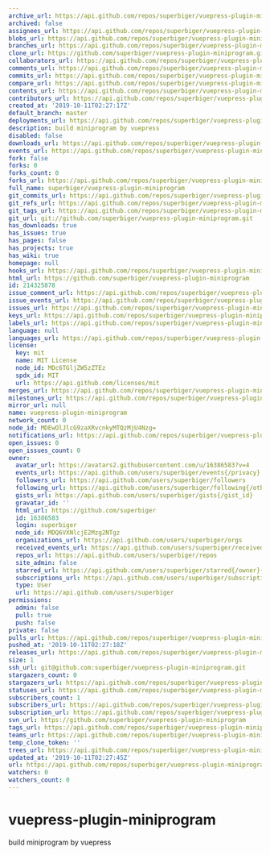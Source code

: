 ```yaml
---
archive_url: https://api.github.com/repos/superbiger/vuepress-plugin-miniprogram/{archive_format}{/ref}
archived: false
assignees_url: https://api.github.com/repos/superbiger/vuepress-plugin-miniprogram/assignees{/user}
blobs_url: https://api.github.com/repos/superbiger/vuepress-plugin-miniprogram/git/blobs{/sha}
branches_url: https://api.github.com/repos/superbiger/vuepress-plugin-miniprogram/branches{/branch}
clone_url: https://github.com/superbiger/vuepress-plugin-miniprogram.git
collaborators_url: https://api.github.com/repos/superbiger/vuepress-plugin-miniprogram/collaborators{/collaborator}
comments_url: https://api.github.com/repos/superbiger/vuepress-plugin-miniprogram/comments{/number}
commits_url: https://api.github.com/repos/superbiger/vuepress-plugin-miniprogram/commits{/sha}
compare_url: https://api.github.com/repos/superbiger/vuepress-plugin-miniprogram/compare/{base}...{head}
contents_url: https://api.github.com/repos/superbiger/vuepress-plugin-miniprogram/contents/{+path}
contributors_url: https://api.github.com/repos/superbiger/vuepress-plugin-miniprogram/contributors
created_at: '2019-10-11T02:27:17Z'
default_branch: master
deployments_url: https://api.github.com/repos/superbiger/vuepress-plugin-miniprogram/deployments
description: build miniprogram by vuepress
disabled: false
downloads_url: https://api.github.com/repos/superbiger/vuepress-plugin-miniprogram/downloads
events_url: https://api.github.com/repos/superbiger/vuepress-plugin-miniprogram/events
fork: false
forks: 0
forks_count: 0
forks_url: https://api.github.com/repos/superbiger/vuepress-plugin-miniprogram/forks
full_name: superbiger/vuepress-plugin-miniprogram
git_commits_url: https://api.github.com/repos/superbiger/vuepress-plugin-miniprogram/git/commits{/sha}
git_refs_url: https://api.github.com/repos/superbiger/vuepress-plugin-miniprogram/git/refs{/sha}
git_tags_url: https://api.github.com/repos/superbiger/vuepress-plugin-miniprogram/git/tags{/sha}
git_url: git://github.com/superbiger/vuepress-plugin-miniprogram.git
has_downloads: true
has_issues: true
has_pages: false
has_projects: true
has_wiki: true
homepage: null
hooks_url: https://api.github.com/repos/superbiger/vuepress-plugin-miniprogram/hooks
html_url: https://github.com/superbiger/vuepress-plugin-miniprogram
id: 214325878
issue_comment_url: https://api.github.com/repos/superbiger/vuepress-plugin-miniprogram/issues/comments{/number}
issue_events_url: https://api.github.com/repos/superbiger/vuepress-plugin-miniprogram/issues/events{/number}
issues_url: https://api.github.com/repos/superbiger/vuepress-plugin-miniprogram/issues{/number}
keys_url: https://api.github.com/repos/superbiger/vuepress-plugin-miniprogram/keys{/key_id}
labels_url: https://api.github.com/repos/superbiger/vuepress-plugin-miniprogram/labels{/name}
language: null
languages_url: https://api.github.com/repos/superbiger/vuepress-plugin-miniprogram/languages
license:
  key: mit
  name: MIT License
  node_id: MDc6TGljZW5zZTEz
  spdx_id: MIT
  url: https://api.github.com/licenses/mit
merges_url: https://api.github.com/repos/superbiger/vuepress-plugin-miniprogram/merges
milestones_url: https://api.github.com/repos/superbiger/vuepress-plugin-miniprogram/milestones{/number}
mirror_url: null
name: vuepress-plugin-miniprogram
network_count: 0
node_id: MDEwOlJlcG9zaXRvcnkyMTQzMjU4Nzg=
notifications_url: https://api.github.com/repos/superbiger/vuepress-plugin-miniprogram/notifications{?since,all,participating}
open_issues: 0
open_issues_count: 0
owner:
  avatar_url: https://avatars2.githubusercontent.com/u/16386583?v=4
  events_url: https://api.github.com/users/superbiger/events{/privacy}
  followers_url: https://api.github.com/users/superbiger/followers
  following_url: https://api.github.com/users/superbiger/following{/other_user}
  gists_url: https://api.github.com/users/superbiger/gists{/gist_id}
  gravatar_id: ''
  html_url: https://github.com/superbiger
  id: 16386583
  login: superbiger
  node_id: MDQ6VXNlcjE2Mzg2NTgz
  organizations_url: https://api.github.com/users/superbiger/orgs
  received_events_url: https://api.github.com/users/superbiger/received_events
  repos_url: https://api.github.com/users/superbiger/repos
  site_admin: false
  starred_url: https://api.github.com/users/superbiger/starred{/owner}{/repo}
  subscriptions_url: https://api.github.com/users/superbiger/subscriptions
  type: User
  url: https://api.github.com/users/superbiger
permissions:
  admin: false
  pull: true
  push: false
private: false
pulls_url: https://api.github.com/repos/superbiger/vuepress-plugin-miniprogram/pulls{/number}
pushed_at: '2019-10-11T02:27:18Z'
releases_url: https://api.github.com/repos/superbiger/vuepress-plugin-miniprogram/releases{/id}
size: 1
ssh_url: git@github.com:superbiger/vuepress-plugin-miniprogram.git
stargazers_count: 0
stargazers_url: https://api.github.com/repos/superbiger/vuepress-plugin-miniprogram/stargazers
statuses_url: https://api.github.com/repos/superbiger/vuepress-plugin-miniprogram/statuses/{sha}
subscribers_count: 1
subscribers_url: https://api.github.com/repos/superbiger/vuepress-plugin-miniprogram/subscribers
subscription_url: https://api.github.com/repos/superbiger/vuepress-plugin-miniprogram/subscription
svn_url: https://github.com/superbiger/vuepress-plugin-miniprogram
tags_url: https://api.github.com/repos/superbiger/vuepress-plugin-miniprogram/tags
teams_url: https://api.github.com/repos/superbiger/vuepress-plugin-miniprogram/teams
temp_clone_token: ''
trees_url: https://api.github.com/repos/superbiger/vuepress-plugin-miniprogram/git/trees{/sha}
updated_at: '2019-10-11T02:27:45Z'
url: https://api.github.com/repos/superbiger/vuepress-plugin-miniprogram
watchers: 0
watchers_count: 0
---
```


# vuepress-plugin-miniprogram
build miniprogram by vuepress
